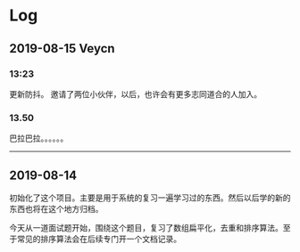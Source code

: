 # Log


## 2019-08-15  Veycn
### 13:23
  更新防抖。
  邀请了两位小伙伴，以后，也许会有更多志同道合的人加入。
### 13.50
  巴拉巴拉。。。。。。

  ***
## 2019-08-14
  初始化了这个项目。主要是用于系统的复习一遍学习过的东西。然后以后学的新的东西也将在这个地方归档。

  今天从一道面试题开始，围绕这个题目，复习了数组扁平化，去重和排序算法。至于常见的排序算法会在后续专门开一个文档记录。
